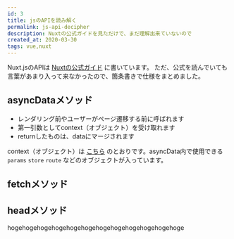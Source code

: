 ```yaml
---
id: 3
title: jsのAPIを読み解く
permalink: js-api-decipher
description: Nuxtの公式ガイドを見ただけで、まだ理解出来ていないので
created_at: 2020-03-30
tags: vue,nuxt
---
```


Nuxt.jsのAPIは [Nuxtの公式ガイド](https://ja.nuxtjs.org/api) に書いています。
ただ、公式を読んでいても言葉があまり入って来なかったので、箇条書きで仕様をまとめました。

## asyncDataメソッド
- レンダリング前やユーザーがページ遷移する前に呼ばれます
- 第一引数としてcontext（オブジェクト）を受け取れます
- returnしたものは、dataにマージされます  

context（オブジェクト）は [こちら](https://ja.nuxtjs.org/api/context) のとおりです。asyncData内で使用できる`params` `store` `route` などのオブジェクトが入っています。

## fetchメソッド


## headメソッド
hogehogehogehogehogehogehogehogehogehogehogehoge

